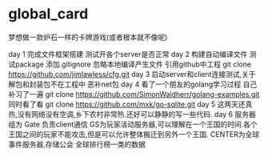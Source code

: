 global_card
===========

梦想做一款炉石一样的卡牌游戏(或者根本就不像呢) 

day 1 
完成文件框架搭建 测试开各个server是否正常
day 2 
构建自动编译文件 测试package
添加.gitignore 忽略本地编译产生文件
引用github中工程 
git clone https://github.com/jimlawless/cfg.git
day 3 
启动server和client连接测试,关于解包和封装包不在工程中
恶补net包
day 4
看了一个朋友的golang学习过程 自己补习了一遍
git clone https://github.com/SimonWaldherr/golang-examples.git
同时看了看
git clone https://github.com/mxk/go-sqlite.git
day 5
这两天还真热,没有网络没有空调,乡下农村非常热.还好可以静静的写一些代码.
day 6
服务器组为 Gate 负责client通信
GS为玩家活动服务器,可以理解在一个王国的时间.各个王国之间的玩家不能攻击,但是可以允许整体搬迁到另外一个王国.
CENTER为全球事件服务器,存储公会 全球排行榜一类的数据

